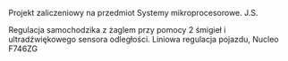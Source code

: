 Projekt zaliczeniowy na przedmiot Systemy mikroprocesorowe.
J.S.



Regulacja  samochodzika z żaglem przy pomocy 2 śmigieł i ultradźwiękowego sensora odległości.
Liniowa regulacja pojazdu, Nucleo F746ZG
